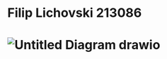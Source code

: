 <h1> Filip Lichovski 213086 <h1>
 
![Untitled Diagram drawio](https://github.com/Filiplico/SI_2023_lab2_213086/assets/117199127/a3ab684b-54a6-442e-b692-ed809c3c1d00)
